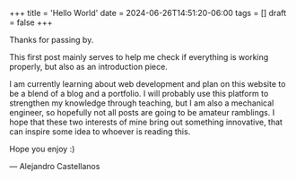 +++
title = 'Hello World'
date = 2024-06-26T14:51:20-06:00
tags = []
draft = false
+++

Thanks for passing by.

This first post mainly serves to help me check if everything is working properly, but also as an introduction piece.

I am currently learning about web development and plan on this website to be a blend of a blog and a portfolio. I will probably use this platform to strengthen my knowledge through teaching, but I am also a mechanical engineer, so hopefully not all posts are going to be amateur ramblings. I hope that these two interests of mine bring out something innovative, that can inspire some idea to whoever is reading this.

Hope you enjoy :)

— Alejandro Castellanos
